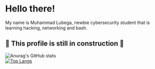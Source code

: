 # Hello there!
My name is Muhammad Lubega, newbie cybersecurity student that is learning hacking, networking and bash. <br />

## :mega: This profile is still in construction :mega: <br />
![Anurag's GitHub stats](https://github-readme-stats.vercel.app/api?username=anuraghazra&show_icons=true&theme=dark) <br />
[![Top Langs](https://github-readme-stats.vercel.app/api/top-langs/?username=muhdlubega&layout=compact&theme=onedark)](https://github.com/anuraghazra/github-readme-stats)
